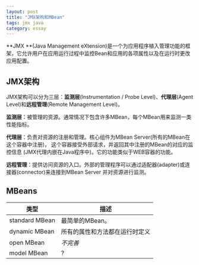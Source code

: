 ```yaml
---
layout: post
title: "JMX架构和MBean"
tags: jmx java
category: essay
---
```


**JMX **(Java Management eXtension)是一个为应用程序植入管理功能的框架，它允许用户在应用运行过程中监控Bean和应用的各项属性以及在运行时更改应用配置。

## JMX架构

JMX架构可以分为三层：**监测层**(Instrumentation / Probe Level)、**代理层**(Agent Level)和**远程管理**(Remote Management Level)。

**监测层**：被管理的资源。通常情况下包含许多MBean，每个MBean用来监测一类性能指标。

**代理层**：负责对资源的注册和管理。核心组件为MBean Server(所有的MBean在这个容器中注册)， 这个容器接受外部请求，并返回其中注册的MBean的对应的监控信息 (JMX代理内嵌在Java程序中)。它的功能类似于WEB容器的功能。

**远程管理**：提供访问资源的入口。外部的管理程序可以通过适配器(adapter)或连接器(connector)来连接到MBean Server 并对资源进行监测。

## MBeans

| 类型           | 描述 |
| -------------- | ---- |
| standard MBean | 最简单的MBean。 |
|dynamic MBean|所有的属性和方法都在运行时定义|
|open MBean|*不完善*|
|model MBean|?|